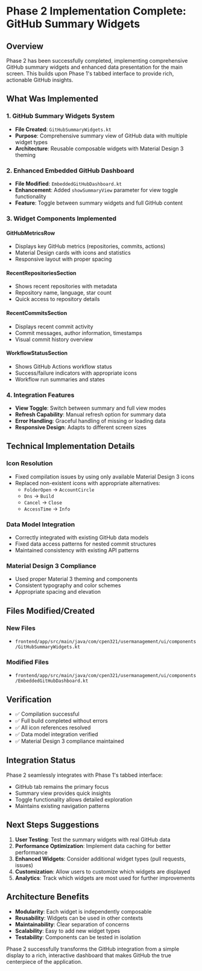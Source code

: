 # Phase 2 Implementation Complete: GitHub Summary Widgets

## Overview
Phase 2 has been successfully completed, implementing comprehensive GitHub summary widgets and enhanced data presentation for the main screen. This builds upon Phase 1's tabbed interface to provide rich, actionable GitHub insights.

## What Was Implemented

### 1. GitHub Summary Widgets System
- **File Created**: `GitHubSummaryWidgets.kt`
- **Purpose**: Comprehensive summary view of GitHub data with multiple widget types
- **Architecture**: Reusable composable widgets with Material Design 3 theming

### 2. Enhanced Embedded GitHub Dashboard
- **File Modified**: `EmbeddedGitHubDashboard.kt`
- **Enhancement**: Added `showSummaryView` parameter for view toggle functionality
- **Feature**: Toggle between summary widgets and full GitHub content

### 3. Widget Components Implemented

#### GitHubMetricsRow
- Displays key GitHub metrics (repositories, commits, actions)
- Material Design cards with icons and statistics
- Responsive layout with proper spacing

#### RecentRepositoriesSection
- Shows recent repositories with metadata
- Repository name, language, star count
- Quick access to repository details

#### RecentCommitsSection
- Displays recent commit activity
- Commit messages, author information, timestamps
- Visual commit history overview

#### WorkflowStatusSection
- Shows GitHub Actions workflow status
- Success/failure indicators with appropriate icons
- Workflow run summaries and states

### 4. Integration Features
- **View Toggle**: Switch between summary and full view modes
- **Refresh Capability**: Manual refresh option for summary data
- **Error Handling**: Graceful handling of missing or loading data
- **Responsive Design**: Adapts to different screen sizes

## Technical Implementation Details

### Icon Resolution
- Fixed compilation issues by using only available Material Design 3 icons
- Replaced non-existent icons with appropriate alternatives:
  - `FolderOpen` → `AccountCircle`
  - `Dns` → `Build`
  - `Cancel` → `Close`
  - `AccessTime` → `Info`

### Data Model Integration
- Correctly integrated with existing GitHub data models
- Fixed data access patterns for nested commit structures
- Maintained consistency with existing API patterns

### Material Design 3 Compliance
- Used proper Material 3 theming and components
- Consistent typography and color schemes
- Appropriate spacing and elevation

## Files Modified/Created

### New Files
- `frontend/app/src/main/java/com/cpen321/usermanagement/ui/components/GitHubSummaryWidgets.kt`

### Modified Files
- `frontend/app/src/main/java/com/cpen321/usermanagement/ui/components/EmbeddedGitHubDashboard.kt`

## Verification
- ✅ Compilation successful
- ✅ Full build completed without errors
- ✅ All icon references resolved
- ✅ Data model integration verified
- ✅ Material Design 3 compliance maintained

## Integration Status
Phase 2 seamlessly integrates with Phase 1's tabbed interface:
- GitHub tab remains the primary focus
- Summary view provides quick insights
- Toggle functionality allows detailed exploration
- Maintains existing navigation patterns

## Next Steps Suggestions
1. **User Testing**: Test the summary widgets with real GitHub data
2. **Performance Optimization**: Implement data caching for better performance
3. **Enhanced Widgets**: Consider additional widget types (pull requests, issues)
4. **Customization**: Allow users to customize which widgets are displayed
5. **Analytics**: Track which widgets are most used for further improvements

## Architecture Benefits
- **Modularity**: Each widget is independently composable
- **Reusability**: Widgets can be used in other contexts
- **Maintainability**: Clear separation of concerns
- **Scalability**: Easy to add new widget types
- **Testability**: Components can be tested in isolation

Phase 2 successfully transforms the GitHub integration from a simple display to a rich, interactive dashboard that makes GitHub the true centerpiece of the application.
